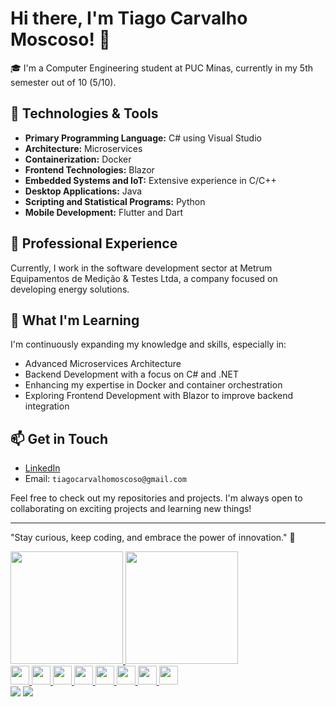 # Hi there, I'm Tiago Carvalho Moscoso! 👋

🎓 I'm a Computer Engineering student at PUC Minas, currently in my 5th semester out of 10 (5/10).

## 🔧 Technologies & Tools

- **Primary Programming Language:** C# using Visual Studio
- **Architecture:** Microservices
- **Containerization:** Docker
- **Frontend Technologies:** Blazor
- **Embedded Systems and IoT:** Extensive experience in C/C++
- **Desktop Applications:** Java
- **Scripting and Statistical Programs:** Python
- **Mobile Development:** Flutter and Dart

## 💼 Professional Experience

Currently, I work in the software development sector at Metrum Equipamentos de Medição & Testes Ltda, a company focused on developing energy solutions.

## 🌱 What I'm Learning

I'm continuously expanding my knowledge and skills, especially in:

- Advanced Microservices Architecture
- Backend Development with a focus on C# and .NET
- Enhancing my expertise in Docker and container orchestration
- Exploring Frontend Development with Blazor to improve backend integration

## 📫 Get in Touch

- [LinkedIn](https://www.linkedin.com/in/tiago-moscoso-38174b252/)
- Email: `tiagocarvalhomoscoso@gmail.com`

Feel free to check out my repositories and projects. I'm always open to collaborating on exciting projects and learning new things!

---

"Stay curious, keep coding, and embrace the power of innovation." 🚀

<div>
<a href="https://github.com/TiagoMoscoso">
<img loading="lazy" height="180em" src="https://github-readme-stats.vercel.app/api/top-langs/?username=TiagoMoscoso&layout=compact&langs_count=7&theme=dracula"/>
<img loading="lazy" height="180em" src="https://github-readme-stats.vercel.app/api?username=TiagoMoscoso&show_icons=true&theme=dracula&include_all_commits=true&count_private=true"/>
</div>
  
<div>     
  <img src="https://cdn.jsdelivr.net/gh/devicons/devicon@latest/icons/visualstudio/visualstudio-original.svg" width="30" height="30"/>
  <img src="https://cdn.jsdelivr.net/gh/devicons/devicon@latest/icons/vscode/vscode-original.svg" width="30" height="30"/>
  <img src="https://cdn.jsdelivr.net/gh/devicons/devicon@latest/icons/csharp/csharp-original.svg" width="30" height="30"/>
  <img src="https://cdn.jsdelivr.net/gh/devicons/devicon@latest/icons/cplusplus/cplusplus-original.svg" width="30" height="30"/>
  <img src="https://cdn.jsdelivr.net/gh/devicons/devicon@latest/icons/c/c-original.svg" width="30" height="30"/>
  <img src="https://cdn.jsdelivr.net/gh/devicons/devicon@latest/icons/docker/docker-original.svg" width="30" height="30"/>
  <img src="https://cdn.jsdelivr.net/gh/devicons/devicon@latest/icons/java/java-original.svg" width="30" height="30"/>
  <img src="https://cdn.jsdelivr.net/gh/devicons/devicon@latest/icons/python/python-original.svg" width="30" height="30"/>
</div>

<div>
<a href = "mailto:tiagocarvalhomoscoso@gmail.com"><img loading="lazy" src="https://img.shields.io/badge/Gmail-D14836?style=for-the-badge&logo=gmail&logoColor=white" target="_blank"></a>
<a href="[https://www.linkedin.com/in/seu-usuário-linkedln-aqui](https://www.linkedin.com/in/tiago-moscoso-38174b252/)" target="_blank"><img loading="lazy" src="https://img.shields.io/badge/-LinkedIn-%230077B5?style=for-the-badge&logo=linkedin&logoColor=white" target="_blank"></a>   
</div>
